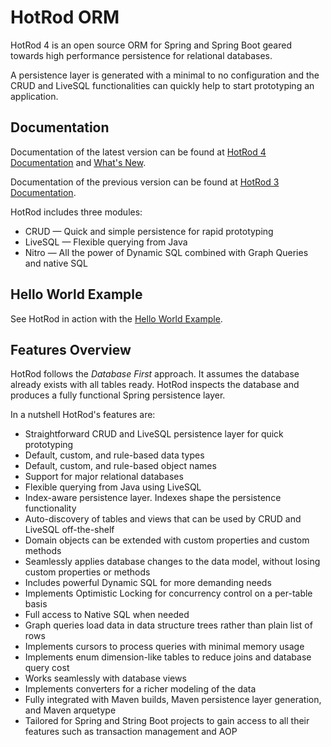 # HotRod ORM

HotRod 4 is an open source ORM for Spring and Spring Boot geared towards high performance persistence for relational databases.

A persistence layer is generated with a minimal to no configuration and the CRUD and LiveSQL functionalities
can quickly help to start prototyping an application.


## Documentation

Documentation of the latest version can be found at [HotRod 4 Documentation](./hotrod-project/docs/docs-4/README.md)
and [What's New](hotrod-project/docs/docs-4/whats-new.md).

Documentation of the previous version can be found at [HotRod 3 Documentation](hotrod-project/docs/docs-3.4/README.md).

HotRod includes three modules:

- CRUD &mdash; Quick and simple persistence for rapid prototyping
- LiveSQL &mdash; Flexible querying from Java
- Nitro &mdash; All the power of Dynamic SQL combined with Graph Queries and native SQL


## Hello World Example

See HotRod in action with the [Hello World Example](hotrod-project/docs/docs-4/guides/hello-world.md).


## Features Overview

HotRod follows the *Database First* approach. It assumes the database already exists with all 
tables ready. HotRod inspects the database and produces a fully functional
Spring persistence layer.

In a nutshell HotRod's features are:

- Straightforward CRUD and LiveSQL persistence layer for quick prototyping
- Default, custom, and rule-based data types
- Default, custom, and rule-based object names
- Support for major relational databases
- Flexible querying from Java using LiveSQL
- Index-aware persistence layer. Indexes shape the persistence functionality
- Auto-discovery of tables and views that can be used by CRUD and LiveSQL off-the-shelf
- Domain objects can be extended with custom properties and custom methods
- Seamlessly applies database changes to the data model, without losing custom properties or methods
- Includes powerful Dynamic SQL for more demanding needs
- Implements Optimistic Locking for concurrency control on a per-table basis
- Full access to Native SQL when needed
- Graph queries load data in data structure trees rather than plain list of rows
- Implements cursors to process queries with minimal memory usage
- Implements enum dimension-like tables to reduce joins and database query cost
- Works seamlessly with database views
- Implements converters for a richer modeling of the data
- Fully integrated with Maven builds, Maven persistence layer generation, and Maven arquetype
- Tailored for Spring and String Boot projects to gain access to all their 
features such as transaction management and AOP

